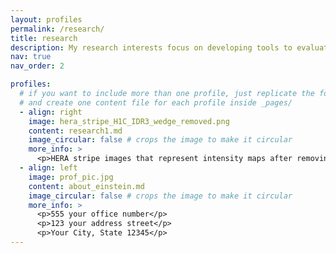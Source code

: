 ```yaml
---
layout: profiles
permalink: /research/
title: research
description: My research interests focus on developing tools to evaluate various statistical properties of the early universe as observed through radio telescopes, providing a window into the formation and evolution of the cosmos. I am particularly enthusiastic about using machine learning methods to extract cosmological information from intensity mapping experiments, offering a unique perspective for theoretical analysis of observational data. I am also keen on developing computationally efficient codes that enable the simulation of large data volumes within a reasonable timeframe.
nav: true
nav_order: 2

profiles:
  # if you want to include more than one profile, just replicate the following block
  # and create one content file for each profile inside _pages/
  - align: right
    image: hera_stripe_H1C_IDR3_wedge_removed.png
    content: research1.md
    image_circular: false # crops the image to make it circular
    more_info: >
      <p>HERA stripe images that represent intensity maps after removing bright foreground signals at different frequency channels. The bottom image indicates the presence of systematics (red circles) in the observed data.</p>
  - align: left
    image: prof_pic.jpg
    content: about_einstein.md
    image_circular: false # crops the image to make it circular
    more_info: >
      <p>555 your office number</p>
      <p>123 your address street</p>
      <p>Your City, State 12345</p>
---
```

